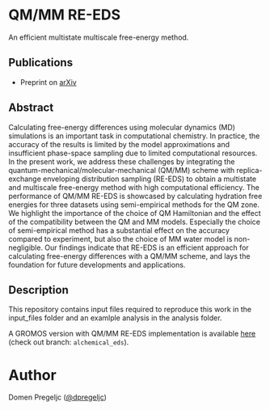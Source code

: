 # QM/MM RE-EDS
An efficient multistate multiscale free-energy method.

## Publications

- Preprint on [arXiv]()

## Abstract
Calculating free-energy differences using molecular dynamics (MD) simulations is an important task in computational chemistry. In practice, the accuracy of the results is limited by the model approximations and insufficient phase-space sampling due to limited computational resources. In the present work, we address these challenges by integrating the quantum-mechanical/molecular-mechanical (QM/MM) scheme with replica-exchange enveloping distribution sampling (RE-EDS) to obtain a multistate and multiscale free-energy method with high computational efficiency. The performance of QM/MM RE-EDS is showcased by calculating hydration free energies for three datasets using semi-empirical methods for the QM zone. We highlight the importance of the choice of QM Hamiltonian and the effect of the compatibility between the QM and MM models. Especially the choice of semi-empirical method has a substantial effect on the accuracy compared to experiment, but also the choice of MM water model is non-negligible. Our findings indicate that RE-EDS is an efficient approach for calculating free-energy differences with a QM/MM scheme, and lays the foundation for future developments and applications.

## Description

This repository contains input files required to reproduce this work in the input_files folder and an examlple analysis in the analysis folder.

A GROMOS version with QM/MM RE-EDS implementation is available [here](https://github.com/rinikerlab/gromosXX) (check out branch: `alchemical_eds`).

# Author

Domen Pregeljc ([@dpregeljc](https://github.com/dpregeljc))
